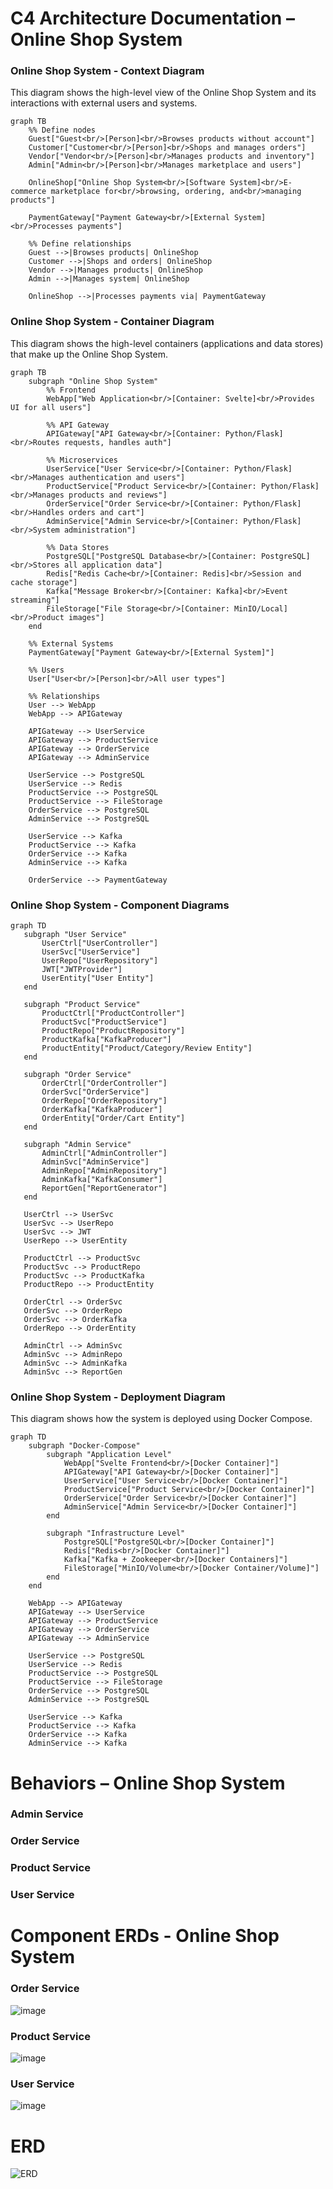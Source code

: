 # C4 Architecture Documentation – Online Shop System

### Online Shop System - Context Diagram

This diagram shows the high-level view of the Online Shop System and its interactions with external users and systems.

```mermaid
graph TB
    %% Define nodes
    Guest["Guest<br/>[Person]<br/>Browses products without account"]
    Customer["Customer<br/>[Person]<br/>Shops and manages orders"]
    Vendor["Vendor<br/>[Person]<br/>Manages products and inventory"]
    Admin["Admin<br/>[Person]<br/>Manages marketplace and users"]
    
    OnlineShop["Online Shop System<br/>[Software System]<br/>E-commerce marketplace for<br/>browsing, ordering, and<br/>managing products"]
    
    PaymentGateway["Payment Gateway<br/>[External System]<br/>Processes payments"]
    
    %% Define relationships
    Guest -->|Browses products| OnlineShop
    Customer -->|Shops and orders| OnlineShop
    Vendor -->|Manages products| OnlineShop
    Admin -->|Manages system| OnlineShop
    
    OnlineShop -->|Processes payments via| PaymentGateway
```

### Online Shop System - Container Diagram

This diagram shows the high-level containers (applications and data stores) that make up the Online Shop System.

```mermaid
graph TB
    subgraph "Online Shop System"
        %% Frontend
        WebApp["Web Application<br/>[Container: Svelte]<br/>Provides UI for all users"]
        
        %% API Gateway
        APIGateway["API Gateway<br/>[Container: Python/Flask]<br/>Routes requests, handles auth"]
        
        %% Microservices
        UserService["User Service<br/>[Container: Python/Flask]<br/>Manages authentication and users"]
        ProductService["Product Service<br/>[Container: Python/Flask]<br/>Manages products and reviews"]
        OrderService["Order Service<br/>[Container: Python/Flask]<br/>Handles orders and cart"]
        AdminService["Admin Service<br/>[Container: Python/Flask]<br/>System administration"]
        
        %% Data Stores
        PostgreSQL["PostgreSQL Database<br/>[Container: PostgreSQL]<br/>Stores all application data"]
        Redis["Redis Cache<br/>[Container: Redis]<br/>Session and cache storage"]
        Kafka["Message Broker<br/>[Container: Kafka]<br/>Event streaming"]
        FileStorage["File Storage<br/>[Container: MinIO/Local]<br/>Product images"]
    end
    
    %% External Systems
    PaymentGateway["Payment Gateway<br/>[External System]"]
    
    %% Users
    User["User<br/>[Person]<br/>All user types"]
    
    %% Relationships
    User --> WebApp
    WebApp --> APIGateway
    
    APIGateway --> UserService
    APIGateway --> ProductService
    APIGateway --> OrderService
    APIGateway --> AdminService
    
    UserService --> PostgreSQL
    UserService --> Redis
    ProductService --> PostgreSQL
    ProductService --> FileStorage
    OrderService --> PostgreSQL
    AdminService --> PostgreSQL
    
    UserService --> Kafka
    ProductService --> Kafka
    OrderService --> Kafka
    AdminService --> Kafka
    
    OrderService --> PaymentGateway
```

### Online Shop System - Component Diagrams

```mermaid
graph TD
   subgraph "User Service"
       UserCtrl["UserController"]
       UserSvc["UserService"]
       UserRepo["UserRepository"]
       JWT["JWTProvider"]
       UserEntity["User Entity"]
   end
   
   subgraph "Product Service"
       ProductCtrl["ProductController"]
       ProductSvc["ProductService"]
       ProductRepo["ProductRepository"]
       ProductKafka["KafkaProducer"]
       ProductEntity["Product/Category/Review Entity"]
   end
   
   subgraph "Order Service"
       OrderCtrl["OrderController"]
       OrderSvc["OrderService"]
       OrderRepo["OrderRepository"]
       OrderKafka["KafkaProducer"]
       OrderEntity["Order/Cart Entity"]
   end
   
   subgraph "Admin Service"
       AdminCtrl["AdminController"]
       AdminSvc["AdminService"]
       AdminRepo["AdminRepository"]
       AdminKafka["KafkaConsumer"]
       ReportGen["ReportGenerator"]
   end
   
   UserCtrl --> UserSvc
   UserSvc --> UserRepo
   UserSvc --> JWT
   UserRepo --> UserEntity
   
   ProductCtrl --> ProductSvc
   ProductSvc --> ProductRepo
   ProductSvc --> ProductKafka
   ProductRepo --> ProductEntity
   
   OrderCtrl --> OrderSvc
   OrderSvc --> OrderRepo
   OrderSvc --> OrderKafka
   OrderRepo --> OrderEntity
   
   AdminCtrl --> AdminSvc
   AdminSvc --> AdminRepo
   AdminSvc --> AdminKafka
   AdminSvc --> ReportGen
```

### Online Shop System - Deployment Diagram

This diagram shows how the system is deployed using Docker Compose.

```mermaid
graph TD
    subgraph "Docker-Compose"
        subgraph "Application Level"
            WebApp["Svelte Frontend<br/>[Docker Container]"]
            APIGateway["API Gateway<br/>[Docker Container]"]
            UserService["User Service<br/>[Docker Container]"]
            ProductService["Product Service<br/>[Docker Container]"]
            OrderService["Order Service<br/>[Docker Container]"]
            AdminService["Admin Service<br/>[Docker Container]"]
        end
        
        subgraph "Infrastructure Level"
            PostgreSQL["PostgreSQL<br/>[Docker Container]"]
            Redis["Redis<br/>[Docker Container]"]
            Kafka["Kafka + Zookeeper<br/>[Docker Containers]"]
            FileStorage["MinIO/Volume<br/>[Docker Container/Volume]"]
        end
    end
    
    WebApp --> APIGateway
    APIGateway --> UserService
    APIGateway --> ProductService
    APIGateway --> OrderService
    APIGateway --> AdminService
    
    UserService --> PostgreSQL
    UserService --> Redis
    ProductService --> PostgreSQL
    ProductService --> FileStorage
    OrderService --> PostgreSQL
    AdminService --> PostgreSQL
    
    UserService --> Kafka
    ProductService --> Kafka
    OrderService --> Kafka
    AdminService --> Kafka
```

# Behaviors – Online Shop System

### Admin Service

### Order Service

### Product Service

### User Service

# Component ERDs - Online Shop System

### Order Service

![image](https://github.com/user-attachments/assets/fac2cd9c-76be-49fb-b520-aa4ecebd7df6)

### Product Service

![image](https://github.com/user-attachments/assets/f486c5e2-83e6-445a-bef3-f097c008b5a3)

### User Service

![image](https://github.com/user-attachments/assets/1c04a38b-b223-4e6b-a874-5bf4a88a8510)

# ERD

![ERD](https://github.com/user-attachments/assets/2254a2f0-9c5d-4e9c-8959-a381ca4a2f42)


